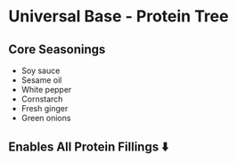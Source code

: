 # Universal Base - Protein Tree

## Core Seasonings
- Soy sauce
- Sesame oil
- White pepper
- Cornstarch
- Fresh ginger
- Green onions

## Enables All Protein Fillings ⬇️
